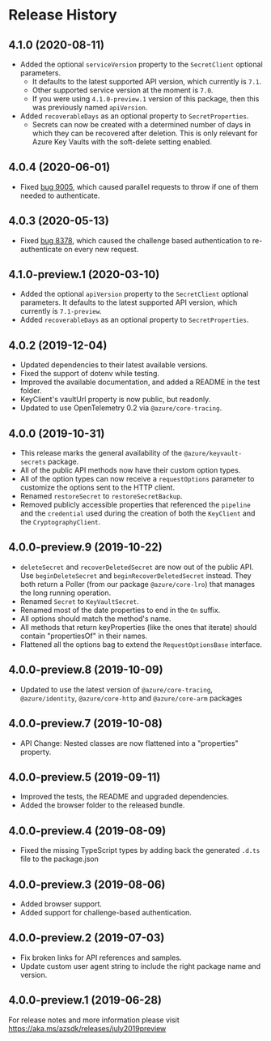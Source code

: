 # Release History

## 4.1.0 (2020-08-11)

- Added the optional `serviceVersion` property to the `SecretClient` optional parameters.
    - It defaults to the latest supported API version, which currently is `7.1`.
    - Other supported service version at the moment is `7.0`.
    - If you were using `4.1.0-preview.1` version of this package, then this was previously named `apiVersion`.
- Added `recoverableDays` as an optional property to `SecretProperties`.
    - Secrets can now be created with a determined number of days in which they can be recovered after deletion.
      This is only relevant for Azure Key Vaults with the soft-delete setting enabled. 

## 4.0.4 (2020-06-01)

- Fixed [bug 9005](https://github.com/Azure/azure-sdk-for-js/issues/9005), which caused parallel requests to throw if one of them needed to authenticate.

## 4.0.3 (2020-05-13)

- Fixed [bug 8378](https://github.com/Azure/azure-sdk-for-js/issues/8378), which caused the challenge based authentication to re-authenticate on every new request.

## 4.1.0-preview.1 (2020-03-10)

- Added the optional `apiVersion` property to the `SecretClient` optional parameters.
  It defaults to the latest supported API version, which currently is `7.1-preview`.
- Added `recoverableDays` as an optional property to `SecretProperties`.

## 4.0.2 (2019-12-04)

- Updated dependencies to their latest available versions.
- Fixed the support of dotenv while testing.
- Improved the available documentation, and added a README in the test folder.
- KeyClient's vaultUrl property is now public, but readonly.
- Updated to use OpenTelemetry 0.2 via `@azure/core-tracing`.

## 4.0.0 (2019-10-31)

- This release marks the general availability of the `@azure/keyvault-secrets` package.
- All of the public API methods now have their custom option types.
- All of the option types can now receive a `requestOptions` parameter to customize the options sent to the HTTP client.
- Renamed `restoreSecret` to `restoreSecretBackup`.
- Removed publicly accessible properties that referenced the `pipeline` and the `credential` used during the creation of both the `KeyClient` and the `CryptographyClient`.

## 4.0.0-preview.9 (2019-10-22)

- `deleteSecret` and `recoverDeletedSecret` are now out of the public API.
  Use `beginDeleteSecret` and `beginRecoverDeletedSecret` instead.
  They both return a Poller (from our package `@azure/core-lro`) that manages the long running operation.
- Renamed `Secret` to `KeyVaultSecret`.
- Renamed most of the date properties to end in the `On` suffix.
- All options should match the method's name.
- All methods that return keyProperties (like the ones that iterate) should contain "propertiesOf" in their names.
- Flattened all the options bag to extend the `RequestOptionsBase` interface.

## 4.0.0-preview.8 (2019-10-09)

- Updated to use the latest version of `@azure/core-tracing`, `@azure/identity`, `@azure/core-http` and `@azure/core-arm` packages

## 4.0.0-preview.7 (2019-10-08)

- API Change: Nested classes are now flattened into a "properties" property.

## 4.0.0-preview.5 (2019-09-11)

- Improved the tests, the README and upgraded dependencies.
- Added the browser folder to the released bundle.

## 4.0.0-preview.4 (2019-08-09)

- Fixed the missing TypeScript types by adding back the generated `.d.ts` file to the package.json

## 4.0.0-preview.3 (2019-08-06)

- Added browser support.
- Added support for challenge-based authentication.

## 4.0.0-preview.2 (2019-07-03)

- Fix broken links for API references and samples.
- Update custom user agent string to include the right package name and version.

## 4.0.0-preview.1 (2019-06-28)

For release notes and more information please visit
https://aka.ms/azsdk/releases/july2019preview

